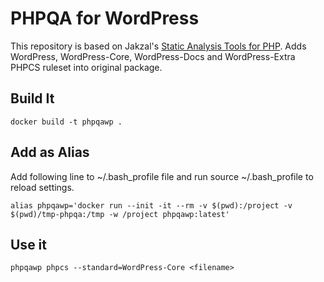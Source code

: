 # PHPQA for WordPress

This repository is based on Jakzal's [Static Analysis Tools for PHP](https://hub.docker.com/r/jakzal/phpqa). Adds WordPress, WordPress-Core, WordPress-Docs and WordPress-Extra PHPCS ruleset into original package.

## Build It
```
docker build -t phpqawp .
```

## Add as Alias

Add following line to ~/.bash_profile file and run source ~/.bash_profile to reload settings.

```
alias phpqawp='docker run --init -it --rm -v $(pwd):/project -v $(pwd)/tmp-phpqa:/tmp -w /project phpqawp:latest'
```

## Use it

```
phpqawp phpcs --standard=WordPress-Core <filename>
```
